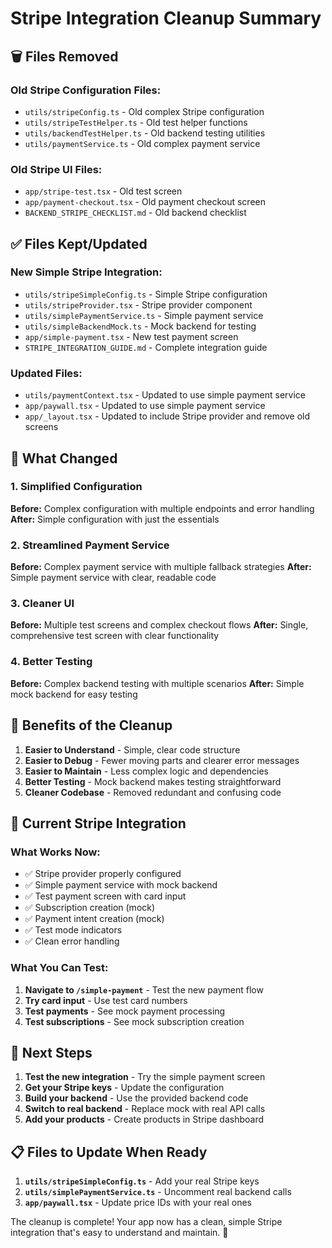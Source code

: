 # Stripe Integration Cleanup Summary

## 🗑️ Files Removed

### Old Stripe Configuration Files:
- `utils/stripeConfig.ts` - Old complex Stripe configuration
- `utils/stripeTestHelper.ts` - Old test helper functions
- `utils/backendTestHelper.ts` - Old backend testing utilities
- `utils/paymentService.ts` - Old complex payment service

### Old Stripe UI Files:
- `app/stripe-test.tsx` - Old test screen
- `app/payment-checkout.tsx` - Old payment checkout screen
- `BACKEND_STRIPE_CHECKLIST.md` - Old backend checklist

## ✅ Files Kept/Updated

### New Simple Stripe Integration:
- `utils/stripeSimpleConfig.ts` - Simple Stripe configuration
- `utils/stripeProvider.tsx` - Stripe provider component
- `utils/simplePaymentService.ts` - Simple payment service
- `utils/simpleBackendMock.ts` - Mock backend for testing
- `app/simple-payment.tsx` - New test payment screen
- `STRIPE_INTEGRATION_GUIDE.md` - Complete integration guide

### Updated Files:
- `utils/paymentContext.tsx` - Updated to use simple payment service
- `app/paywall.tsx` - Updated to use simple payment service
- `app/_layout.tsx` - Updated to include Stripe provider and remove old screens

## 🔄 What Changed

### 1. Simplified Configuration
**Before:** Complex configuration with multiple endpoints and error handling
**After:** Simple configuration with just the essentials

### 2. Streamlined Payment Service
**Before:** Complex payment service with multiple fallback strategies
**After:** Simple payment service with clear, readable code

### 3. Cleaner UI
**Before:** Multiple test screens and complex checkout flows
**After:** Single, comprehensive test screen with clear functionality

### 4. Better Testing
**Before:** Complex backend testing with multiple scenarios
**After:** Simple mock backend for easy testing

## 🎯 Benefits of the Cleanup

1. **Easier to Understand** - Simple, clear code structure
2. **Easier to Debug** - Fewer moving parts and clearer error messages
3. **Easier to Maintain** - Less complex logic and dependencies
4. **Better Testing** - Mock backend makes testing straightforward
5. **Cleaner Codebase** - Removed redundant and confusing code

## 📱 Current Stripe Integration

### What Works Now:
- ✅ Stripe provider properly configured
- ✅ Simple payment service with mock backend
- ✅ Test payment screen with card input
- ✅ Subscription creation (mock)
- ✅ Payment intent creation (mock)
- ✅ Test mode indicators
- ✅ Clean error handling

### What You Can Test:
1. **Navigate to `/simple-payment`** - Test the new payment flow
2. **Try card input** - Use test card numbers
3. **Test payments** - See mock payment processing
4. **Test subscriptions** - See mock subscription creation

## 🚀 Next Steps

1. **Test the new integration** - Try the simple payment screen
2. **Get your Stripe keys** - Update the configuration
3. **Build your backend** - Use the provided backend code
4. **Switch to real backend** - Replace mock with real API calls
5. **Add your products** - Create products in Stripe dashboard

## 📋 Files to Update When Ready

1. **`utils/stripeSimpleConfig.ts`** - Add your real Stripe keys
2. **`utils/simplePaymentService.ts`** - Uncomment real backend calls
3. **`app/paywall.tsx`** - Update price IDs with your real ones

The cleanup is complete! Your app now has a clean, simple Stripe integration that's easy to understand and maintain. 🎉
